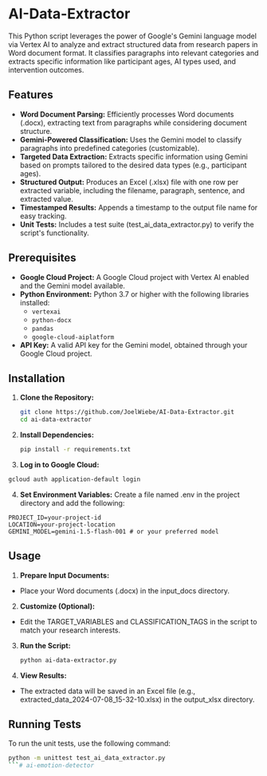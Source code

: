 # AI-Data-Extractor
This Python script leverages the power of Google's Gemini language model via Vertex AI to analyze and extract structured data from research papers in Word document format. It classifies paragraphs into relevant categories and extracts specific information like participant ages, AI types used, and intervention outcomes.

## Features

- **Word Document Parsing:** Efficiently processes Word documents (.docx), extracting text from paragraphs while considering document structure.
- **Gemini-Powered Classification:** Uses the Gemini model to classify paragraphs into predefined categories (customizable).
- **Targeted Data Extraction:**  Extracts specific information using Gemini based on prompts tailored to the desired data types (e.g., participant ages).
- **Structured Output:** Produces an Excel (.xlsx) file with one row per extracted variable, including the filename, paragraph, sentence, and extracted value.
- **Timestamped Results:** Appends a timestamp to the output file name for easy tracking.
- **Unit Tests:** Includes a test suite (test_ai_data_extractor.py) to verify the script's functionality.

## Prerequisites

- **Google Cloud Project:**  A Google Cloud project with Vertex AI enabled and the Gemini model available.
- **Python Environment:** Python 3.7 or higher with the following libraries installed:
    - `vertexai`
    - `python-docx`
    - `pandas`
    - `google-cloud-aiplatform`
- **API Key:**  A valid API key for the Gemini model, obtained through your Google Cloud project.

## Installation

1. **Clone the Repository:**
   ```bash
   git clone https://github.com/JoelWiebe/AI-Data-Extractor.git
   cd ai-data-extractor
   ```

2. **Install Dependencies:**
   ```bash
   pip install -r requirements.txt
   ```

3. **Log in to Google Cloud:** 
  ```bash
  gcloud auth application-default login
  ```

4. **Set Environment Variables:**
Create a file named .env in the project directory and add the following:
```
PROJECT_ID=your-project-id
LOCATION=your-project-location
GEMINI_MODEL=gemini-1.5-flash-001 # or your preferred model
```

## Usage
1. **Prepare Input Documents:**
- Place your Word documents (.docx) in the input_docs directory.

2. **Customize (Optional):**
- Edit the TARGET_VARIABLES and CLASSIFICATION_TAGS in the script to match your research interests.

3. **Run the Script:**
   ```bash
   python ai-data-extractor.py
   ```

4. **View Results:**
- The extracted data will be saved in an Excel file (e.g., extracted_data_2024-07-08_15-32-10.xlsx) in the output_xlsx directory.

## Running Tests
To run the unit tests, use the following command:
```bash
python -m unittest test_ai_data_extractor.py
```# ai-emotion-detector
